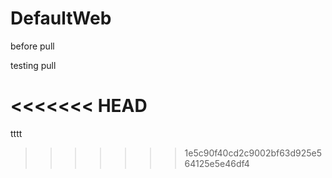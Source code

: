 # DefaultWeb
before pull

testing pull

<<<<<<< HEAD
=======

tttt
>>>>>>> 1e5c90f40cd2c9002bf63d925e564125e5e46df4
